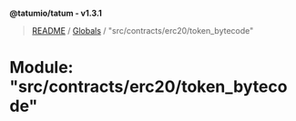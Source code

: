 **@tatumio/tatum - v1.3.1**

> [README](../README.md) / [Globals](../globals.md) / "src/contracts/erc20/token_bytecode"

# Module: "src/contracts/erc20/token_bytecode"
